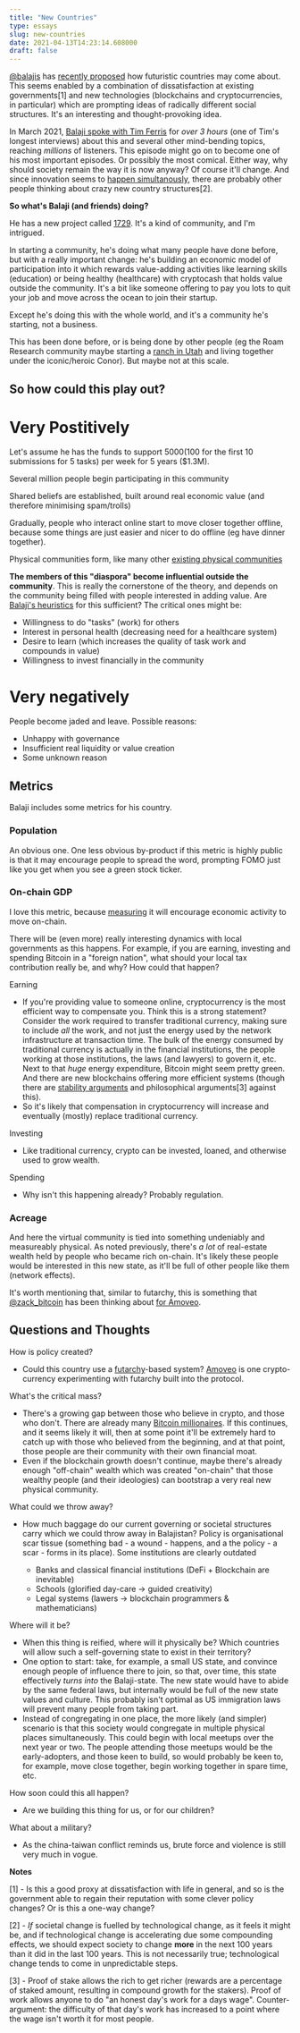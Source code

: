 ```yaml
---
title: "New Countries"
type: essays
slug: new-countries
date: 2021-04-13T14:23:14.608000
draft: false
---
```




[@balajis](https://twitter.com/balajis/) has [recently proposed](https://1729.com/how-to-start-a-new-country/#task) how futuristic countries may come about. This seems enabled by a combination of dissatisfaction at existing governments[1] and new technologies (blockchains and cryptocurrencies, in particular) which are prompting ideas of radically different social structures. It's an interesting and thought-provoking idea.

In March 2021, [Balaji spoke with Tim Ferris](https://tim.blog/2021/03/24/balaji-srinivasan/) for _over 3 hours_ (one of Tim's longest interviews) about this and several other mind-bending topics, reaching _millions_ of listeners. This episode might go on to become one of his most important episodes. Or possibly the most comical. Either way, why should society remain the way it is now anyway? Of course it'll change. And since innovation seems to [happen simultanously](https://en.wikipedia.org/wiki/Multiple_discovery), there are probably other people thinking about crazy new country structures[2].

**So what's Balaji (and friends) doing?**

He has a new project called [1729](1729.com/). It's a kind of community, and I'm intrigued.

In starting a community, he's doing what many people have done before, but with a really important change: he's building an economic model of participation into it which rewards value-adding activities like learning skills (education) or being healthy (healthcare) with cryptocash that holds value outside the community. It's a bit like someone offering to pay you lots to quit your job and move across the ocean to join their startup.

Except he's doing this with the whole world, and it's a community he's starting, not a business.

This has been done before, or is being done by other people (eg the Roam Research community maybe starting a [ranch in Utah](https://twitter.com/webdevMason/status/1343661853180743680) and living together under the iconic/heroic Conor). But maybe not at this scale.

## So how could this play out?

# Very Postitively

Let's assume he has the funds to support $5000 ($100 for the first 10 submissions for 5 tasks) per week for 5 years ($1.3M).

Several million people begin participating in this community

Shared beliefs are established, built around real economic value (and therefore minimising spam/trolls)

Gradually, people who interact online start to move closer together offline, because some things are just easier and nicer to do offline (eg have dinner together).

Physical communities form, like many other [existing physical communities](https://en.wikipedia.org/wiki/List_of_Jewish_communities_in_the_United_Kingdom)

**The members of this "diaspora" become influential outside the community**. This is really the cornerstone of the theory, and depends on the community being filled with people interested in adding value. Are [Balaji's heuristics](https://1729.com/a-newsletter-that-pays-you/#detail) for this sufficient? The critical ones might be:

* Willingness to do "tasks" (work) for others
* Interest in personal health (decreasing need for a healthcare system)
* Desire to learn (which increases the quality of task work and compounds in value)
* Willingness to invest financially in the community

# Very negatively

People become jaded and leave. Possible reasons:

* Unhappy with governance
* Insufficient real liquidity or value creation
* Some unknown reason

## Metrics

Balaji includes some metrics for his country.

### Population

An obvious one. One less obvious by-product if this metric is highly public is that it may encourage people to spread the word, prompting FOMO just like you get when you see a green stock ticker.

### On-chain GDP

I love this metric, because [measuring](https://www.whatmatters.com/the-book/) it will encourage economic activity to move on-chain.

There will be (even more) really interesting dynamics with local governments as this happens. For example, if you are earning, investing and spending Bitcoin in a "foreign nation", what should your local tax contribution really be, and why? How could that happen?

Earning

* If you're providing value to someone online, cryptocurrency is the most efficient way to compensate you. Think this is a strong statement? Consider the work required to transfer traditional currency, making sure to include _all_ the work, and not just the energy used by the network infrastructure at transaction time. The bulk of the energy consumed by traditional currency is actually in the financial institutions, the people working at those institutions, the laws (and lawyers) to govern it, etc. Next to that _huge_ energy expenditure, Bitcoin might seem pretty green. And there are new blockchains offering more efficient systems (though there are [stability arguments](https://github.com/zack-bitcoin/amoveo-docs/blob/master//other_blockchains/proof_of_stake.md) and philosophical arguments[3] against this).
* So it's likely that compensation in cryptocurrency will increase and eventually (mostly) replace traditional currency.

Investing

* Like traditional currency, crypto can be invested, loaned, and otherwise used to grow wealth.

Spending

* Why isn't this happening already? Probably regulation.

### Acreage

And here the virtual community is tied into something undeniably and measureably physical. As noted previously, there's _a lot_ of real-estate wealth held by people who became rich on-chain. It's likely these people would be interested in this new state, as it'll be full of other people like them (network effects).

It's worth mentioning that, similar to futarchy, this is something that [@zack_bitcoin](https://twitter.com/zack_bitcoin) has been thinking about [for Amoveo](https://twitter.com/zack_bitcoin/status/1379753364985155587).

## Questions and Thoughts

How is policy created?

* Could this country use a [futarchy](https://en.wikipedia.org/wiki/Futarchy)-based system? [Amoveo](https://amoveo.io/) is one crypto-currency experimenting with futarchy built into the protocol.

What's the critical mass?

* There's a growing gap between those who believe in crypto, and those who don't. There are already many [Bitcoin millionaires](https://balajis.com/the-billionaire-flippening/). If this continues, and it seems likely it will, then at some point it'll be extremely hard to catch up with those who believed from the beginning, and at that point, those people are their community with their own financial moat.
* Even if the blockchain growth doesn't continue, maybe there's already enough "off-chain" wealth which was created "on-chain" that those wealthy people (and their ideologies) can bootstrap a very real new physical community.

What could we throw away?

* How much baggage do our current governing or societal structures carry which we could throw away in Balajistan? Policy is organisational scar tissue (something bad - a wound - happens, and a the policy - a scar - forms in its place). Some institutions are clearly outdated

  - Banks and classical financial institutions (DeFi + Blockchain are inevitable)
  - Schools (glorified day-care -> guided creativity)
  - Legal systems (lawers -> blockchain programmers & mathematicians)

Where will it be?

* When this thing is reified, where will it physically be? Which countries will allow such a self-governing state to exist in their territory?
* One option to start: take, for example, a small US state, and convince enough people of influence there to join, so that, over time, this state effectively _turns into_ the Balaji-state. The new state would have to abide by the same federal laws, but internally would be full of the new state values and culture. This probably isn't optimal as US immigration laws will prevent many people from taking part.
* Instead of congregating in one place, the more likely (and simpler) scenario is that this society would congregate in multiple physical places simultaneously. This could begin with local meetups over the next year or two. The people attending those meetups would be the early-adopters, and those keen to build, so would probably be keen to, for example, move close together, begin working together in spare time, etc.

How soon could this all happen?

* Are we building this thing for us, or for our children?

What about a military?

* As the china-taiwan conflict reminds us, brute force and violence is still very much in vogue.

**Notes**

[1] - Is this a good proxy at dissatisfaction with life in general, and so is the government able to regain their reputation with some clever policy changes? Or is this a one-way change?

[2] - _If_ societal change is fuelled by technological change, as it feels it might be, and if technological change is accelerating due some compounding effects, we should expect society to change **more** in the next 100 years than it did in the last 100 years. This is not necessarily true; technological change tends to come in unpredictable steps.

[3] - Proof of stake allows the rich to get richer (rewards are a percentage of staked amount, resulting in compound growth for the stakers). Proof of work allows anyone to do "an honest day's work for a days wage". Counter-argument: the difficulty of that day's work has increased to a point where the wage isn't worth it for most people.

